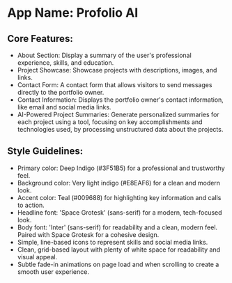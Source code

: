 # **App Name**: Profolio AI

## Core Features:

- About Section: Display a summary of the user's professional experience, skills, and education.
- Project Showcase: Showcase projects with descriptions, images, and links.
- Contact Form: A contact form that allows visitors to send messages directly to the portfolio owner.
- Contact Information: Displays the portfolio owner's contact information, like email and social media links.
- AI-Powered Project Summaries: Generate personalized summaries for each project using a tool, focusing on key accomplishments and technologies used, by processing unstructured data about the projects.

## Style Guidelines:

- Primary color: Deep Indigo (#3F51B5) for a professional and trustworthy feel.
- Background color: Very light indigo (#E8EAF6) for a clean and modern look.
- Accent color: Teal (#009688) for highlighting key information and calls to action.
- Headline font: 'Space Grotesk' (sans-serif) for a modern, tech-focused look.
- Body font: 'Inter' (sans-serif) for readability and a clean, modern feel. Paired with Space Grotesk for a cohesive design.
- Simple, line-based icons to represent skills and social media links.
- Clean, grid-based layout with plenty of white space for readability and visual appeal.
- Subtle fade-in animations on page load and when scrolling to create a smooth user experience.